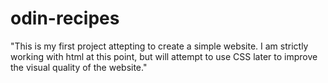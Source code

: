 # odin-recipes
"This is my first project attepting to create a simple website. I am strictly working with html at this point, but will attempt to use CSS later to improve the visual quality of the website."